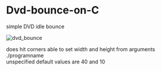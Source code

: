 # Dvd-bounce-on-C
simple DVD idle bounce 

![dvd_bounce](https://github.com/user-attachments/assets/fa951bd3-0302-4c75-8539-c4b659e2af79)

does hit corners
able to set width and height from arguments  
./programname <width> <height>  
unspecified default values are 40 and 10
